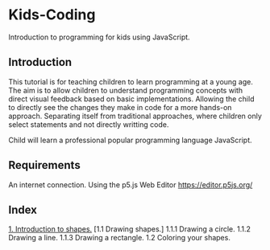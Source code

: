 # Kids-Coding
Introduction to programming for kids using JavaScript.

## Introduction
This tutorial is for teaching children to learn programming at a young age. The aim is to allow children to understand programming concepts with direct visual feedback based on basic implementations. Allowing the child to directly see the changes they make in code for a more hands-on approach. Separating itself from traditional approaches, where children only select statements and not directly writting code.

Child will learn a professional popular programming language JavaScript.
 
## Requirements
An internet connection.
Using the p5.js Web Editor https://editor.p5js.org/
 
## Index
[1. Introduction to shapes.](/1.%20Introduction%20to%20shapes/)
 [1.1 Drawing shapes.]
  1.1.1 Drawing a circle.
  1.1.2 Drawing a line.
  1.1.3 Drawing a rectangle.
 1.2 Coloring your shapes.
